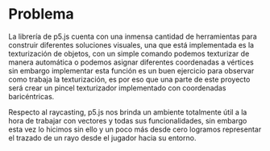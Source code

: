 # Problema

La librería de p5.js cuenta con una inmensa cantidad de herramientas para construir diferentes soluciones visuales, una que está implementada es la texturización de objetos, con un simple comando podemos texturizar de manera automática o podemos asignar diferentes coordenadas a vértices sin embargo implementar esta función es un buen ejercicio para observar como trabaja la texturización, es por eso que una parte de este proyecto será crear un pincel texturizador implementado con coordenadas baricéntricas.

Respecto al raycasting, p5.js nos brinda un ambiente totalmente útil a la hora de trabajar con vectores y todas sus funcionalidades, sin embargo esta vez lo hicimos sin ello y un poco más desde cero logramos representar el trazado de un rayo desde el jugador hacia su entorno.
